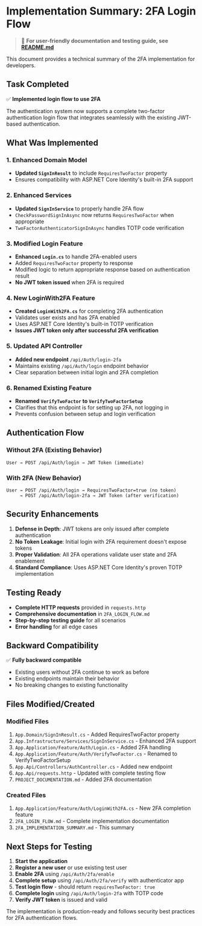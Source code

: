 # Implementation Summary: 2FA Login Flow

> 📖 **For user-friendly documentation and testing guide, see [README.md](README.md)**

This document provides a technical summary of the 2FA implementation for developers.

## Task Completed
✅ **Implemented login flow to use 2FA**

The authentication system now supports a complete two-factor authentication login flow that integrates seamlessly with the existing JWT-based authentication.

## What Was Implemented

### 1. Enhanced Domain Model
- **Updated `SignInResult`** to include `RequiresTwoFactor` property
- Ensures compatibility with ASP.NET Core Identity's built-in 2FA support

### 2. Enhanced Services
- **Updated `SignInService`** to properly handle 2FA flow
- `CheckPasswordSignInAsync` now returns `RequiresTwoFactor` when appropriate
- `TwoFactorAuthenticatorSignInAsync` handles TOTP code verification

### 3. Modified Login Feature
- **Enhanced `Login.cs`** to handle 2FA-enabled users
- Added `RequiresTwoFactor` property to response
- Modified logic to return appropriate response based on authentication result
- **No JWT token issued** when 2FA is required

### 4. New LoginWith2FA Feature
- **Created `LoginWith2FA.cs`** for completing 2FA authentication
- Validates user exists and has 2FA enabled
- Uses ASP.NET Core Identity's built-in TOTP verification
- **Issues JWT token only after successful 2FA verification**

### 5. Updated API Controller
- **Added new endpoint** `/api/Auth/login-2fa`
- Maintains existing `/api/Auth/login` endpoint behavior
- Clear separation between initial login and 2FA completion

### 6. Renamed Existing Feature
- **Renamed `VerifyTwoFactor` to `VerifyTwoFactorSetup`**
- Clarifies that this endpoint is for setting up 2FA, not logging in
- Prevents confusion between setup and login verification

## Authentication Flow

### Without 2FA (Existing Behavior)
```
User → POST /api/Auth/login → JWT Token (immediate)
```

### With 2FA (New Behavior)
```
User → POST /api/Auth/login → RequiresTwoFactor=true (no token)
     → POST /api/Auth/login-2fa → JWT Token (after verification)
```

## Security Enhancements

1. **Defense in Depth**: JWT tokens are only issued after complete authentication
2. **No Token Leakage**: Initial login with 2FA requirement doesn't expose tokens
3. **Proper Validation**: All 2FA operations validate user state and 2FA enablement
4. **Standard Compliance**: Uses ASP.NET Core Identity's proven TOTP implementation

## Testing Ready

- **Complete HTTP requests** provided in `requests.http`
- **Comprehensive documentation** in `2FA_LOGIN_FLOW.md`
- **Step-by-step testing guide** for all scenarios
- **Error handling** for all edge cases

## Backward Compatibility

✅ **Fully backward compatible**
- Existing users without 2FA continue to work as before
- Existing endpoints maintain their behavior
- No breaking changes to existing functionality

## Files Modified/Created

### Modified Files
1. `App.Domain/SignInResult.cs` - Added RequiresTwoFactor property
2. `App.Infrastructure/Services/SignInService.cs` - Enhanced 2FA support
3. `App.Application/Feature/Auth/Login.cs` - Added 2FA handling
4. `App.Application/Feature/Auth/VerifyTwoFactor.cs` - Renamed to VerifyTwoFactorSetup
5. `App.Api/Controllers/AuthController.cs` - Added new endpoint
6. `App.Api/requests.http` - Updated with complete testing flow
7. `PROJECT_DOCUMENTATION.md` - Added 2FA documentation

### Created Files
1. `App.Application/Feature/Auth/LoginWith2FA.cs` - New 2FA completion feature
2. `2FA_LOGIN_FLOW.md` - Complete implementation documentation
3. `2FA_IMPLEMENTATION_SUMMARY.md` - This summary

## Next Steps for Testing

1. **Start the application**
2. **Register a new user** or use existing test user
3. **Enable 2FA** using `/api/Auth/2fa/enable`
4. **Complete setup** using `/api/Auth/2fa/verify` with authenticator app
5. **Test login flow** - should return `requiresTwoFactor: true`
6. **Complete login** using `/api/Auth/login-2fa` with TOTP code
7. **Verify JWT token** is issued and valid

The implementation is production-ready and follows security best practices for 2FA authentication flows.

